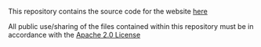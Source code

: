 This repository contains the source code for the website [here](https://alvinye9.github.io/bolc_25-012.github.io/)

All public use/sharing of the files contained within this repository must be in accordance with the [Apache 2.0 License](https://www.apache.org/licenses/LICENSE-2.0)

<!-- Access the major events planner via the tabs on top of this repository, or [here](https://github.com/users/alvinye9/projects/3) -->
